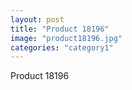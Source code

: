 ```yaml
---
layout: post
title: "Product 18196"
image: "product18196.jpg"
categories: "category1"
---
```

Product 18196
